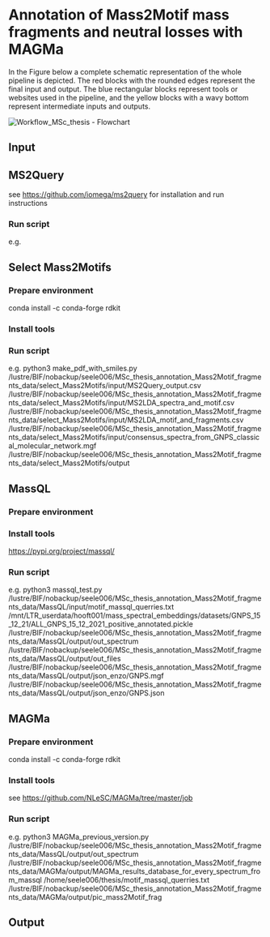 # Annotation of Mass2Motif mass fragments and neutral losses with MAGMa

In the Figure below a complete schematic representation of the whole pipeline is depicted. The red blocks with the rounded edges represent the final input and output. 
The blue rectangular blocks represent tools or websites used in the pipeline, and the yellow blocks with a wavy bottom represent intermediate inputs and outputs.

![Workflow_MSc_thesis - Flowchart](https://user-images.githubusercontent.com/107037630/208470162-1e391fda-d40f-4d01-830c-8cd312124ea9.jpeg)

## Input

## MS2Query

see https://github.com/iomega/ms2query for installation and run instructions

### Run script

e.g. 

## Select Mass2Motifs

### Prepare environment

conda install -c conda-forge rdkit

### Install tools

### Run script
e.g. python3 make_pdf_with_smiles.py 
/lustre/BIF/nobackup/seele006/MSc_thesis_annotation_Mass2Motif_fragments_data/select_Mass2Motifs/input/MS2Query_output.csv 
/lustre/BIF/nobackup/seele006/MSc_thesis_annotation_Mass2Motif_fragments_data/select_Mass2Motifs/input/MS2LDA_spectra_and_motif.csv 
/lustre/BIF/nobackup/seele006/MSc_thesis_annotation_Mass2Motif_fragments_data/select_Mass2Motifs/input/MS2LDA_motif_and_fragments.csv 
/lustre/BIF/nobackup/seele006/MSc_thesis_annotation_Mass2Motif_fragments_data/select_Mass2Motifs/input/consensus_spectra_from_GNPS_classical_molecular_network.mgf 
/lustre/BIF/nobackup/seele006/MSc_thesis_annotation_Mass2Motif_fragments_data/select_Mass2Motifs/output

## MassQL

### Prepare environment

### Install tools

https://pypi.org/project/massql/

### Run script

e.g. python3 massql_test.py 
/lustre/BIF/nobackup/seele006/MSc_thesis_annotation_Mass2Motif_fragments_data/MassQL/input/motif_massql_querries.txt 
/mnt/LTR_userdata/hooft001/mass_spectral_embeddings/datasets/GNPS_15_12_21/ALL_GNPS_15_12_2021_positive_annotated.pickle 
/lustre/BIF/nobackup/seele006/MSc_thesis_annotation_Mass2Motif_fragments_data/MassQL/output/out_spectrum 
/lustre/BIF/nobackup/seele006/MSc_thesis_annotation_Mass2Motif_fragments_data/MassQL/output/out_files 
/lustre/BIF/nobackup/seele006/MSc_thesis_annotation_Mass2Motif_fragments_data/MassQL/output/json_enzo/GNPS.mgf 
/lustre/BIF/nobackup/seele006/MSc_thesis_annotation_Mass2Motif_fragments_data/MassQL/output/json_enzo/GNPS.json

## MAGMa

### Prepare environment

conda install -c conda-forge rdkit

### Install tools

see https://github.com/NLeSC/MAGMa/tree/master/job

### Run script

e.g. python3 MAGMa_previous_version.py /lustre/BIF/nobackup/seele006/MSc_thesis_annotation_Mass2Motif_fragments_data/MassQL/output/out_spectrum /lustre/BIF/nobackup/seele006/MSc_thesis_annotation_Mass2Motif_fragments_data/MAGMa/output/MAGMa_results_database_for_every_spectrum_from_massql /home/seele006/thesis/motif_massql_querries.txt /lustre/BIF/nobackup/seele006/MSc_thesis_annotation_Mass2Motif_fragments_data/MAGMa/output/pic_mass2Motif_frag

## Output
